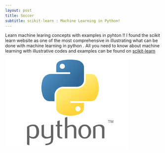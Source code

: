 ```yaml
---
layout: post
title: Soccer
subtitle: scikit-learn : Machine Learning in Python!
---
```


 Learn machine learing concepts with examples in pyhton !! I found the scikit learn website as one of the 
 most comprehensive in illustrating what can be done with machine learning in python .
 All you need to know about machine learning with illustrative codes and examples can be 
 found on [scikit-learn](http://scikit-learn.org/stable/)
 
 
 ![Python](/img/Software/python.png) 
